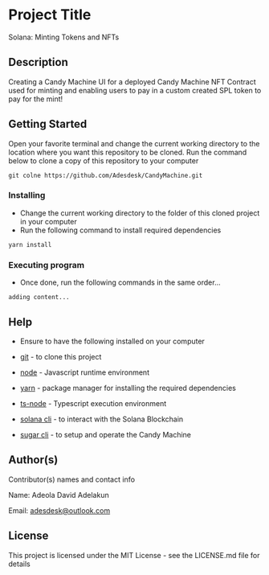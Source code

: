 # Project Title

Solana: Minting Tokens and NFTs

## Description

Creating a Candy Machine UI for a deployed Candy Machine NFT Contract used for minting and enabling users to pay in a custom created SPL token to pay for the mint!
## Getting Started

Open your favorite terminal and change the current working directory to the location where you want this repository to be cloned.
Run the command below to clone a copy of this repository to your computer

```
git colne https://github.com/Adesdesk/CandyMachine.git
```

### Installing

* Change the current working directory to the folder of this cloned project in your computer
* Run the following command to install required dependencies

```
yarn install
```

### Executing program

* Once done, run the following commands in the same order...
```
adding content...
```

## Help

* Ensure to have the following installed on your computer

* [git](https://git-scm.com/book/en/v2/Getting-Started-Installing-Git) - to clone this project

* [node](https://nodejs.org/en/download/) - Javascript runtime environment

* [yarn](https://classic.yarnpkg.com/lang/en/docs/install/#mac-stable) - package manager for installing the required dependencies

* [ts-node](https://www.npmjs.com/package/ts-node#installation) - Typescript execution environment

* [solana cli](https://docs.solana.com/cli/install-solana-cli-tools) - to interact with the Solana Blockchain

* [sugar cli](https://docs.metaplex.com/developer-tools/sugar/overview/installation#recommended-installation-method) - to setup and operate the Candy Machine


## Author(s)

Contributor(s) names and contact info

Name: Adeola David Adelakun

Email: adesdesk@outlook.com


## License

This project is licensed under the MIT License - see the LICENSE.md file for details